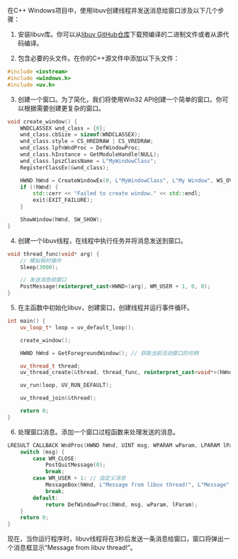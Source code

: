 在C++ Windows项目中，使用libuv创建线程并发送消息给窗口涉及以下几个步骤：

1. 安装libuv库。你可以从[libuv GitHub仓库](https://github.com/libuv/libuv)下载预编译的二进制文件或者从源代码编译。

2. 包含必要的头文件。在你的C++源文件中添加以下头文件：

```cpp
#include <iostream>
#include <windows.h>
#include <uv.h>
```

3. 创建一个窗口。为了简化，我们将使用Win32 API创建一个简单的窗口。你可以根据需要创建更复杂的窗口。

```cpp
void create_window() {
    WNDCLASSEX wnd_class = {0};
    wnd_class.cbSize = sizeof(WNDCLASSEX);
    wnd_class.style = CS_HREDRAW | CS_VREDRAW;
    wnd_class.lpfnWndProc = DefWindowProc;
    wnd_class.hInstance = GetModuleHandle(NULL);
    wnd_class.lpszClassName = L"MyWindowClass";
    RegisterClassEx(&wnd_class);

    HWND hWnd = CreateWindowEx(0, L"MyWindowClass", L"My Window", WS_OVERLAPPEDWINDOW, CW_USEDEFAULT, CW_USEDEFAULT, 640, 480, NULL, NULL, wnd_class.hInstance, NULL);
    if (!hWnd) {
        std::cerr << "Failed to create window." << std::endl;
        exit(EXIT_FAILURE);
    }

    ShowWindow(hWnd, SW_SHOW);
}
```

4. 创建一个libuv线程，在线程中执行任务并将消息发送到窗口。

```cpp
void thread_func(void* arg) {
    // 模拟耗时操作
    Sleep(3000);

    // 发送消息给窗口
    PostMessage(reinterpret_cast<HWND>(arg), WM_USER + 1, 0, 0);
}
```

5. 在主函数中初始化libuv，创建窗口，创建线程并运行事件循环。

```cpp
int main() {
    uv_loop_t* loop = uv_default_loop();

    create_window();

    HWND hWnd = GetForegroundWindow(); // 获取当前活动窗口的句柄

    uv_thread_t thread;
    uv_thread_create(&thread, thread_func, reinterpret_cast<void*>(hWnd));

    uv_run(loop, UV_RUN_DEFAULT);

    uv_thread_join(&thread);

    return 0;
}
```

6. 处理窗口消息。添加一个窗口过程函数来处理发送的消息。

```cpp
LRESULT CALLBACK WndProc(HWND hWnd, UINT msg, WPARAM wParam, LPARAM lParam) {
    switch (msg) {
        case WM_CLOSE:
            PostQuitMessage(0);
            break;
        case WM_USER + 1: // 自定义消息
            MessageBox(hWnd, L"Message from libuv thread!", L"Message", MB_OK);
            break;
        default:
            return DefWindowProc(hWnd, msg, wParam, lParam);
    }
    return 0;
}
```

现在，当你运行程序时，libuv线程将在3秒后发送一条消息给窗口，窗口将弹出一个消息框显示“Message from libuv thread!”。